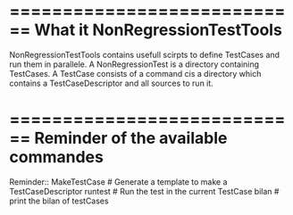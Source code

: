============================
What it NonRegressionTestTools
============================
NonRegressionTestTools contains usefull scirpts to define TestCases and run them in parallele.
A NonRegressionTest is a directory containing TestCases.
A TestCase consists of a command cis a directory which contains a TestCaseDescriptor and all sources to run it.

============================
Reminder of the available commandes
============================
Reminder::
  MakeTestCase       # Generate a template to make a TestCaseDescriptor
  runtest            # Run the test in the current TestCase
  bilan              # print the bilan of testCases
